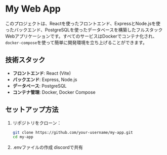 # My Web App

このプロジェクトは、Reactを使ったフロントエンド、ExpressとNode.jsを使ったバックエンド、PostgreSQLを使ったデータベースを構築したフルスタックWebアプリケーションです。すべてのサービスはDockerでコンテナ化され、`docker-compose`を使って簡単に開発環境を立ち上げることができます。

## 技術スタック

- **フロントエンド**: React (Vite)
- **バックエンド**: Express, Node.js
- **データベース**: PostgreSQL
- **コンテナ管理**: Docker, Docker Compose

## セットアップ方法

1. リポジトリをクローン：
   ```bash
   git clone https://github.com/your-username/my-app.git
   cd my-app

2. .envファイルの作成
   discordで共有
   